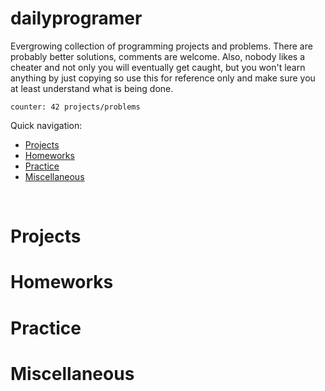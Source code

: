 # dailyprogramer

Evergrowing collection of programming projects and problems. There are probably better solutions, comments are welcome. Also, nobody likes a cheater and not only you will eventually get caught, but you won't learn anything by just copying so use this for reference only and make sure you at least understand what is being done.

``` counter: 42 projects/problems ```

Quick navigation:
- [Projects](#projects)
- [Homeworks](#homeworks)
- [Practice](#practice)
- [Miscellaneous](#miscellaneous)

<br>

# Projects

# Homeworks

# Practice

# Miscellaneous

<!-- 
# C++
Projects and problems focused on learning the C++ language better.
- [Project Euler](https://github.com/frainfreeze/DailyProgrammer/tree/master/cpp/ProjectEuler#desc) (2)
- [My projects/Other](https://github.com/frainfreeze/DailyProgrammer/tree/master/cpp/other#desc) (8)
- [codingbat](https://github.com/frainfreeze/DailyProgrammer/tree/master/cpp/codingbat#desc) (1)

<br>

# Python
Projects and problems focused on learning the Python language better.
- [codingbat](https://github.com/frainfreeze/DailyProgrammer/tree/master/python/codingbat#desc) (27)
- [hacklanje](https://github.com/frainfreeze/DailyProgrammer/tree/master/python/hacklanje) (4)
- [My projects/Other](https://github.com/frainfreeze/DailyProgrammer/tree/master/python/other#desc) (0)
- [Small panda3d games](https://github.com/frainfreeze/DailyProgrammer/tree/master/python/panda3d#desc) (0)

# Multi 
Big / sets of projects that are not oriented on language per se but rather a particular concept.
- [Virtual Machines and emulators](https://github.com/frainfreeze/DailyProgrammer/tree/master/multi/vm)

For Data Structures and Algorithms practice problems and their solutions see [this repo](https://github.com/frainfreeze/DSA-pps).
-->